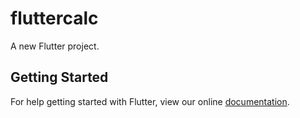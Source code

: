 # fluttercalc

A new Flutter project.

## Getting Started

For help getting started with Flutter, view our online
[documentation](https://flutter.io/).

